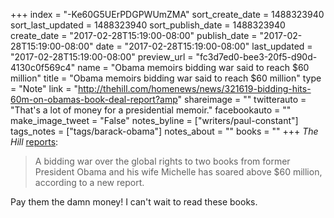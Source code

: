 +++
index = "-Ke60G5UErPDGPWUmZMA"
sort_create_date = 1488323940
sort_last_updated = 1488323940
sort_publish_date = 1488323940
create_date = "2017-02-28T15:19:00-08:00"
publish_date = "2017-02-28T15:19:00-08:00"
date = "2017-02-28T15:19:00-08:00"
last_updated = "2017-02-28T15:19:00-08:00"
preview_url = "fc3d7ed0-bee3-20f5-d90d-4130c0f569c4"
name = "Obama memoirs bidding war said to reach $60 million"
title = "Obama memoirs bidding war said to reach $60 million"
type = "Note"
link = "http://thehill.com/homenews/news/321619-bidding-hits-60m-on-obamas-book-deal-report?amp"
shareimage = ""
twitterauto = "That's a lot of money for a presidential memoir."
facebookauto = ""
make_image_tweet = "False"
notes_byline = ["writers/paul-constant"]
tags_notes = ["tags/barack-obama"]
notes_about = ""
books = ""
+++
*The Hill* [reports](http://thehill.com/homenews/news/321619-bidding-hits-60m-on-obamas-book-deal-report?amp): 

<blockquote>A bidding war over the global rights to two books from former President Obama and his wife Michelle has soared above $60 million, according to a new report.</blockquote>

Pay them the damn money! I can't wait to read these books.